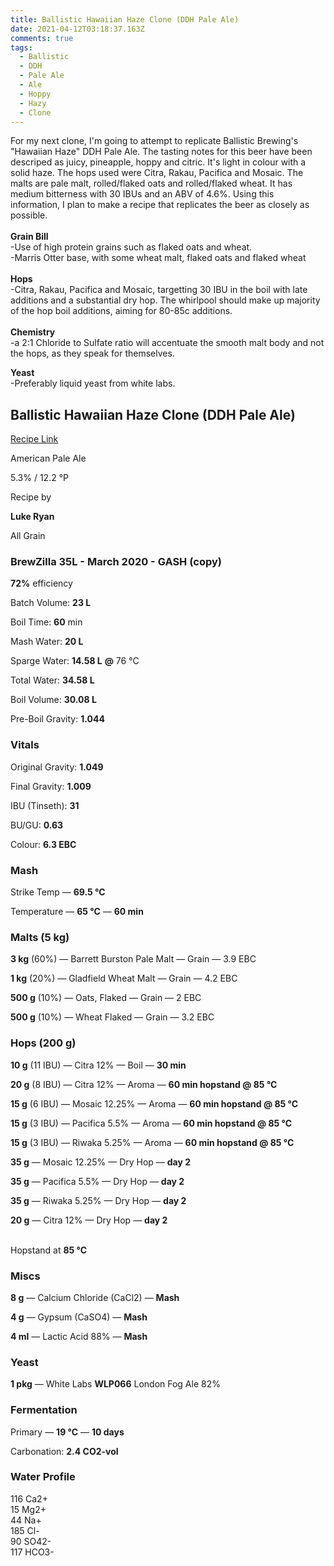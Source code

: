 ```yaml
---
title: Ballistic Hawaiian Haze Clone (DDH Pale Ale)
date: 2021-04-12T03:18:37.163Z
comments: true
tags:
  - Ballistic
  - DDH
  - Pale Ale
  - Ale
  - Hoppy
  - Hazy
  - Clone
---
```

For my next clone, I'm going to attempt to replicate Ballistic Brewing's "Hawaiian Haze" DDH Pale Ale. The tasting notes for this beer have been descriped as juicy, pineapple, hoppy and citric. It's light in colour with a solid haze. The hops used were Citra, Rakau, Pacifica and Mosaic. The malts are pale malt, rolled/flaked oats and rolled/flaked wheat. It has medium bitterness with 30 IBUs and an ABV of 4.6%. Using this information, I plan to make a recipe that replicates the beer as closely as possible.\
\
**Grain Bill**\
-Use of high protein grains such as flaked oats and wheat. \
-Marris Otter base, with some wheat malt, flaked oats and flaked wheat \
\
**Hops**\
-Citra, Rakau, Pacifica and Mosaic, targetting 30 IBU in the boil with late additions and a substantial dry hop. The whirlpool should make up majority of the hop boil additions, aiming for 80-85c additions. \
\
**Chemistry**\
-a 2:1 Chloride to Sulfate ratio will accentuate the smooth malt body and not the hops, as they speak for themselves.

**Yeast**\
-Preferably liquid yeast from white labs. 

## **Ballistic Hawaiian Haze Clone (DDH Pale Ale)**

[R﻿ecipe Link](https://share.brewfather.app/R95nHnUos93nrW)

American Pale Ale

5.3% / 12.2 °P

Recipe by

**Luke Ryan**

All Grain

### **BrewZilla 35L - March 2020 - GASH (copy)**

**72%** efficiency

Batch Volume: **23 L**

Boil Time: **60** min

Mash Water: **20 L**

Sparge Water: **14.58 L** **@** 76 °C

Total Water: **34.58 L**

Boil Volume: **30.08 L**

Pre-Boil Gravity: **1.044**

### Vitals

Original Gravity: **1.049**

Final Gravity: **1.009**

IBU (Tinseth): **31**

BU/GU: **0.63**

Colour: **6.3 EBC** 

### Mash

Strike Temp — **69.5 °C**

Temperature — **65 °C** — **60 min**

### Malts **(5 kg)**

**3 kg** (60%) — Barrett Burston Pale Malt — Grain — 3.9 EBC

**1 kg** (20%) — Gladfield Wheat Malt — Grain — 4.2 EBC

**500 g** (10%) — Oats, Flaked — Grain — 2 EBC

**500 g** (10%) — Wheat Flaked — Grain — 3.2 EBC

### Hops **(200 g)**

**10 g** (11 IBU) — Citra 12% — Boil — **30 min**

**20 g** (8 IBU) — Citra 12% — Aroma — **60 min hopstand @ 85 °C**

**15 g** (6 IBU) — Mosaic 12.25% — Aroma — **60 min hopstand @ 85 °C**

**15 g** (3 IBU) — Pacifica 5.5% — Aroma — **60 min hopstand @ 85 °C**

**15 g** (3 IBU) — Riwaka 5.25% — Aroma — **60 min hopstand @ 85 °C**

**35 g** — Mosaic 12.25% — Dry Hop — **day 2**

**35 g** — Pacifica 5.5% — Dry Hop — **day 2**

**35 g** — Riwaka 5.25% — Dry Hop — **day 2**

**20 g** — Citra 12% — Dry Hop — **day 2**

\
Hopstand at **85 °C**

### Miscs

**8 g** — Calcium Chloride (CaCl2) — **Mash**

**4 g** — Gypsum (CaSO4) — **Mash**

**4 ml** — Lactic Acid 88% — **Mash**

### Yeast

**1 pkg** — White Labs **WLP066** London Fog Ale 82%

### Fermentation

Primary — **19 °C** — **10 days**

Carbonation: **2.4 CO2-vol**

### Water Profile

116 Ca2+\
15 Mg2+\
44 Na+\
185 Cl-\
90 SO42-\
117 HCO3-

<!--EndFragment-->